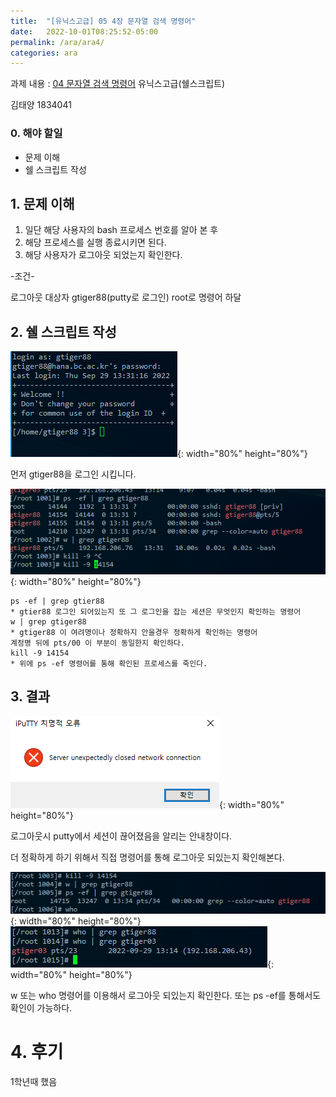 ```yaml
---
title:  "[유닉스고급] 05 4장 문자열 검색 명령어"
date:   2022-10-01T08:25:52-05:00
permalink: /ara/ara4/
categories: ara
---
```


과제 내용 : [04 문자열 검색 명령어](http://ara.bc.ac.kr/entry/05-4%EC%9E%A5-%EB%AC%B8%EC%9E%90%EC%97%B4-%EA%B2%80%EC%83%89-%EB%AA%85%EB%A0%B9%EC%96%B4?category=28)
유닉스고급(쉘스크립트)

김태양
1834041

### 0. 해야 할일

- 문제 이해
- 쉘 스크립트 작성

## 1. 문제 이해

1. 일단 해당 사용자의 bash 프로세스 번호를 알아 본 후
2. 해당 프로세스를 실행 종료시키면 된다.
3. 해당 사용자가 로그아웃 되었는지 확인한다.

-조건-

로그아웃 대상자 gtiger88(putty로 로그인)
root로 명령어 하달 

## 2. 쉘 스크립트 작성

![test](/assets/ara/04/1.PNG){: width="80%" height="80%"}

먼저 gtiger88을 로그인 시킵니다.

![test](/assets/ara/04/2.PNG){: width="80%" height="80%"}

```
ps -ef | grep gtier88
* gtier88 로그인 되어있는지 또 그 로그인을 잡는 세션은 무엇인지 확인하는 명령어
w | grep gtiger88
* gtiger88 이 여려명이나 정확하지 안을경우 정확하게 확인하는 명령어
계정명 뒤에 pts/00 이 부분이 동일한지 확인하다.
kill -9 14154
* 위에 ps -ef 명령어를 통해 확인된 프로세스를 죽인다.
```

## 3. 결과

![test](/assets/ara/04/3.PNG){: width="80%" height="80%"}

로그아웃시 putty에서 세션이 끊어졌음을 알리는 안내창이다.

더 정확하게 하기 위해서 직접 명령어를 통해 로그아웃 되있는지 확인해본다.

![test](/assets/ara/04/4.PNG){: width="80%" height="80%"}
![test](/assets/ara/04/5.PNG){: width="80%" height="80%"}

w 또는 who 명령어를 이용해서 로그아웃 되있는지 확인한다.
또는 ps -ef를 통해서도 확인이 가능하다.


# 4. 후기

1학년때 했음
